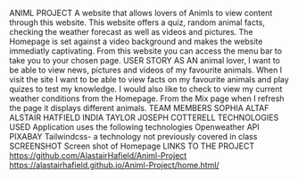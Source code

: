 ANIML PROJECT
A website that allows lovers of Animls to view content through this website.
This website offers a quiz, random animal facts, checking the weather forecast as well as videos and pictures.
The Homepage is set against a video background and makes the website immediatly captivating.
From this website you can access the menu bar to take you to your chosen page.
USER STORY
AS AN animal lover, I want to be able to view news, pictures and videos of my favourite animals.  When I visit the site I want to be able to view facts on my favourite animals and play quizes to test my knowledge.
I would also like to check to view my current weather conditions from the Homepage.
From the Mix page when I refresh the page it displays different animals.
TEAM MEMBERS
SOPHIA ALTAF
ALSTAIR HATFIELD
INDIA TAYLOR
JOSEPH COTTERELL
TECHNOLOGIES USED
Application uses the following technologies
Openweather API
PIXABAY
Tailwindcss- a technology not previously covered in class
SCREENSHOT
Screen shot of Homepage
LINKS TO THE PROJECT
https://github.com/AlastairHafield/Animl-Project
https://alastairhafield.github.io/Animl-Project/home.html/
